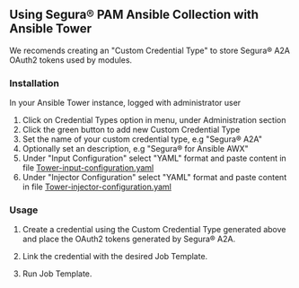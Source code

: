 ## Using Segura® PAM Ansible Collection with Ansible Tower

We recomends creating an "Custom Credential Type" to store Segura® A2A OAuth2 tokens used by modules.


### Installation

In your Ansible Tower instance, logged with administrator user

1. Click on Credential Types option in menu, under Administration section
2. Click the green button to add new Custom Credential Type
3. Set the name of your custom credential type, e.g "Segura® A2A"
4. Optionally set an description, e.g "Segura® for Ansible AWX"
5. Under "Input Configuration" select "YAML" format and paste content in file [Tower-input-configuration.yaml](https://github.com/segura-security/ansible-pam-collection/blob/main/docs/Tower-input-configuration.yaml)
6. Under "Injector Configuration" select "YAML" format and paste content in file [Tower-injector-configuration.yaml](https://github.com/segura-security/ansible-pam-collection/blob/main/docs/Tower-injector-configuration.yaml)


### Usage

1. Create a credential using the Custom Credential Type generated above and place the OAuth2 tokens generated by Segura® A2A.

2. Link the credential with the desired Job Template.

3. Run Job Template.
